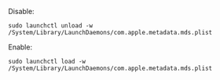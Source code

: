 Disable:

    sudo launchctl unload -w /System/Library/LaunchDaemons/com.apple.metadata.mds.plist

Enable:

    sudo launchctl load -w /System/Library/LaunchDaemons/com.apple.metadata.mds.plist
